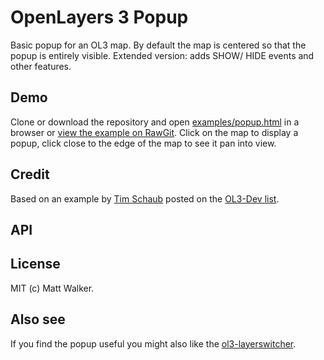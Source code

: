 # OpenLayers 3 Popup

Basic popup for an OL3 map. By default the map is centered so that the popup is
entirely visible.
Extended version: adds SHOW/ HIDE events and other features.

## Demo

Clone or download the repository and open
[examples/popup.html](examples/popup.html) in a browser or [view the example on
RawGit](http://rawgit.com/walkermatt/ol3-popup/master/examples/popup.html).
Click on the map to display a popup, click close to the edge of the map to see
it pan into view.

## Credit

Based on an example by [Tim Schaub](https://github.com/tschaub) posted on the
[OL3-Dev list](https://groups.google.com/forum/#!forum/ol3-dev).

## API

## License

MIT (c) Matt Walker.

## Also see

If you find the popup useful you might also like the
[ol3-layerswitcher](https://github.com/walkermatt/ol3-layerswitcher).

